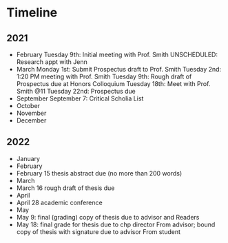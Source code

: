 # Timeline

## 2021

- February
Tuesday 9th: Initial meeting with Prof. Smith
UNSCHEDULED: Research appt with Jenn
- March
Monday 1st: Submit Prospectus draft to Prof. Smith
Tuesday 2nd: 1:20 PM meeting with Prof. Smith
Tuesday 9th: Rough draft of Prospectus due at Honors Colloquium
Tuesday 18th: Meet with Prof. Smith @11
Tuesday 22nd: Prospectus due
- September
September 7: Critical Scholia List
- October
- November
- December

## 2022

- January
- February
- February 15 thesis abstract due (no more than 200
words)
- March
- March 16  rough draft of thesis due 
- April
- April 28  academic conference
- May
- May 9: final (grading) copy of thesis due to advisor and
Readers 
- May 18: final grade for thesis due to chp director
From advisor; bound copy of thesis with signature due to advisor
From student 
